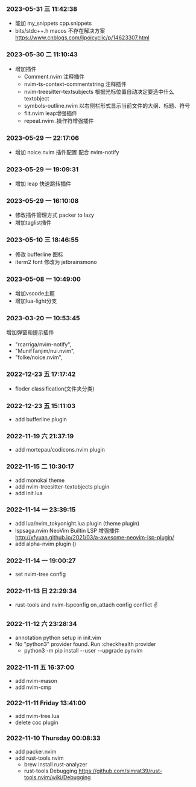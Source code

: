 ### 2023-05-31 三 11:42:38  
- 能加 my_snippets cpp.snippets
- bits/stdc++.h macos 不存在解决方案 https://www.cnblogs.com/lipoicyclic/p/14623307.html

### 2023-05-30 二 11:10:43   
- 增加插件
    - Comment.nvim 注释插件 
    - nvim-ts-context-commentstring 注释插件
    - nvim-treesitter-textsubjects 根据光标位置自动决定要选中什么textobject 
    - symbols-outline.nvim 以右侧栏形式显示当前文件的大纲、标题、符号 
    - flit.nvim leap增强插件
    - repeat.nvim .操作符增强插件
### 2023-05-29 一 22:17:06  
- 增加 noice.nvim 插件配置 配合 nvim-notify

### 2023-05-29 一 19:09:31 
- 增加 leap 快速跳转插件
### 2023-05-29 一 16:10:08 
- 修改插件管理方式 packer to lazy
- 增加taglist插件

### 2023-05-10 三 18:46:55 
- 修改 bufferline 图标
- iterm2 font 修改为 jetbrainsmono
 
### 2023-05-08 一 10:49:00
- 增加vscode主题
- 增加lua-light分支

### 2023-03-20 一 10:53:45 
增加弹窗和提示插件
- "rcarriga/nvim-notify",
- "MunifTanjim/nui.nvim",
- "folke/noice.nvim",

### 2022-12-23 五 17:17:42
- floder classification(文件夹分类)

### 2022-12-23 五 15:11:03
- add bufferline plugin 
 
### 2022-11-19 六 21:37:19  
- add mortepau/codicons.nvim plugin 

### 2022-11-15 二 10:30:17 
- add monokai theme
- add nvim-treesitter-textobjects plugin
- add init.lua


### 2022-11-14 一 23:39:15  
- add lua/nvim_tokyonight.lua plugin (theme plugin)
- lspsaga.nvim NeoVim Builtin LSP 增强插件 http://xfyuan.github.io/2021/03/a-awesome-neovim-lsp-plugin/
- add alpha-nvim plugin ()

### 2022-11-14 一 19:00:27  
- set nvim-tree config
 
### 2022-11-13 日 22:29:34 
- rust-tools  and nvim-lspconfig on_attach config conflict ✌️
 
### 2022-11-12 六 23:28:34   

- annotation python setup in init.vim
- No "python3" provider found. Run :checkhealth provider
  - python3 -m pip install --user --upgrade pynvim

### 2022-11-11 五 16:37:00
- add nvim-mason
- add nvim-cmp
 
### 2022-11-11 Friday 13:41:00 
- add nvim-tree.lua
- delete coc plugin
 
### 2022-11-10 Thursday 00:08:33 

- add packer.nvim 
- add rust-tools.nvim
  - brew install rust-analyzer
  - rust-tools Debugging https://github.com/simrat39/rust-tools.nvim/wiki/Debugging
